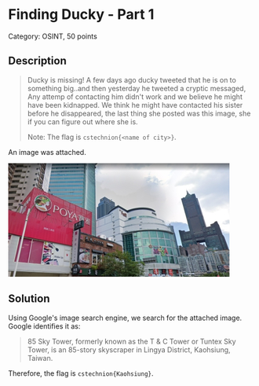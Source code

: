 # Finding Ducky - Part 1
Category: OSINT, 50 points

## Description

> Ducky is missing! A few days ago ducky tweeted that he is on to something big..and then yesterday he tweeted a cryptic messaged, Any attemp of contacting him didn't work and we believe he might have been kidnapped. We think he might have contacted his sister before he disappeared, the last thing she posted was this image, she if you can figure out where she is.
> 
> Note: The flag is `cstechnion{<name of city>}`.

An image was attached.

![](images/finding_ducky_pt_1.jpg)

## Solution

Using Google's image search engine, we search for the attached image. Google identifies it as:

> 85 Sky Tower, formerly known as the T & C Tower or Tuntex Sky Tower, is an 85-story skyscraper in Lingya District, Kaohsiung, Taiwan.

Therefore, the flag is `cstechnion{Kaohsiung}`.

